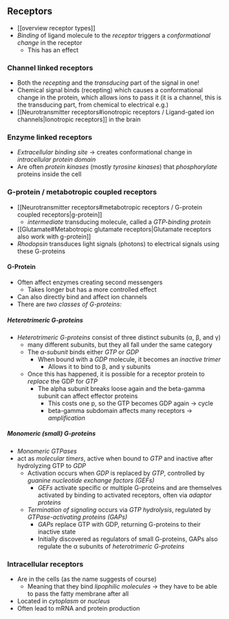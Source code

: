 ## Receptors
- [[overview receptor types]]
- *Binding* of ligand molecule to the *receptor* triggers a *conformational change* in the receptor
	- This has an effect 
### Channel linked receptors
- Both the *recepting* and the *transducing* part of the signal in one!
- Chemical signal binds (recepting) which causes a conformational change in the protein, which allows ions to pass it (it is a channel, this is the transducing part, from chemical to electrical e.g.)
-  [[Neurotransmitter receptors#ionotropic receptors / Ligand-gated ion channels|Ionotropic receptors]] in the brain
### Enzyme linked receptors
- *Extracellular binding site* -> creates conformational change in *intracellular protein domain*
- Are often *protein kinases* (mostly *tyrosine kinases*) that *phosphorylate* proteins inside the cell
### G-protein / metabotropic coupled receptors 
- [[Neurotransmitter receptors#metabotropic receptors / G-protein coupled receptors|g-protein]]
	- *intermediate* transducing molecule, called a *GTP-binding protein*
- [[Glutamate#Metabotropic glutamate receptors|Glutamate receptors also work with g-protein]]
- *Rhodopsin* transduces light signals (photons) to electrical signals using these G-proteins
#### G-Protein
- Often affect enzymes creating second messengers
	- Takes longer but has a more controlled effect
- Can also directly bind and affect ion channels
- There are *two classes of G-proteins:*
##### Heterotrimeric G-proteins 
- *Heterotrimeric G-proteins* consist of three distinct subunits (α, β, and γ)
	- many different subunits, but they all fall under the same category
	- The *α-subunit* binds either *GTP* or *GDP*
		- When bound with a *GDP* molecule, it becomes an *inactive trimer*
			- Allows it to bind to β, and γ subunits
	- Once this has happened, it is possible for a receptor protein to *replace* the GDP for *GTP*
		- The alpha subunit breaks loose again and the beta-gamma subunit can affect effector proteins
			- This costs one p, so the GTP becomes GDP again -> cycle
			- beta-gamma subdomain affects many receptors -> *amplification*
##### Monomeric (small) G-proteins
- *Monomeric GTPases*
- act as _molecular timers_, active when bound to _GTP_ and inactive after hydrolyzing GTP to _GDP_
	- Activation occurs when _GDP_ is replaced by _GTP_, controlled by _guanine nucleotide exchange factors (GEFs)_
		- _GEFs_ activate specific or multiple G-proteins and are themselves activated by binding to activated receptors, often via _adaptor proteins_
	- _Termination of signaling_ occurs via _GTP hydrolysis_, regulated by _GTPase-activating proteins (GAPs)_
		- _GAPs_ replace GTP with GDP, returning G-proteins to their inactive state
		- Initially discovered as regulators of small G-proteins, GAPs also regulate the α subunits of _heterotrimeric G-proteins_
### Intracellular receptors
- Are in the cells (as the name suggests of course)
	- Meaning that they bind *lipophilic molecules* -> they have to be able to pass the fatty membrane after all
- Located in *cytoplasm* or *nucleus*
- Often lead to mRNA and protein production
